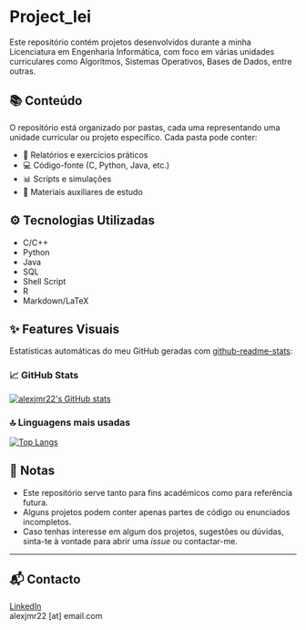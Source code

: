 # Project_lei

Este repositório contém projetos desenvolvidos durante a minha Licenciatura em Engenharia Informática, com foco em várias unidades curriculares como Algoritmos, Sistemas Operativos, Bases de Dados, entre outras.

## 📚 Conteúdo

O repositório está organizado por pastas, cada uma representando uma unidade curricular ou projeto específico. Cada pasta pode conter:

- 📄 Relatórios e exercícios práticos
- 💻 Código-fonte (C, Python, Java, etc.)
- 📊 Scripts e simulações
- 📁 Materiais auxiliares de estudo

## ⚙️ Tecnologias Utilizadas

- C/C++
- Python
- Java
- SQL
- Shell Script
- R
- Markdown/LaTeX

## ✨ Features Visuais

Estatísticas automáticas do meu GitHub geradas com [github-readme-stats](https://github.com/anuraghazra/github-readme-stats):

### 📈 GitHub Stats
[![alexjmr22's GitHub stats](https://github-readme-stats.vercel.app/api?username=alexjmr22&show_icons=true&theme=default)](https://github.com/anuraghazra/github-readme-stats)

### 🔝 Linguagens mais usadas
[![Top Langs](https://github-readme-stats.vercel.app/api/top-langs/?username=alexjmr22&layout=compact)](https://github.com/anuraghazra/github-readme-stats)

## 📌 Notas

- Este repositório serve tanto para fins académicos como para referência futura.
- Alguns projetos podem conter apenas partes de código ou enunciados incompletos.
- Caso tenhas interesse em algum dos projetos, sugestões ou dúvidas, sinta-te à vontade para abrir uma _issue_ ou contactar-me.

---

## 📬 Contacto

[LinkedIn](https://www.linkedin.com/in/seu-perfil)  
alexjmr22 [at] email.com

